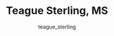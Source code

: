 ---
# this is autogenerated: do not edit
title: Teague Sterling, MS
author: teague_sterling
layout: author-bio
jobtitle: Principal Engineer, Research Informatics
bio: BioMarin Pharmaceutical
type: alumn
excerpt: "Biographical summary for Teague Sterling, MS, Principal Engineer, Research Informatics in the Keiser Lab at UCSF."
header:
  teaser: /assets/images/people/bio-sterling.jpg
papers: 
    - title: Predicted Biological Activity of Purchasable Chemical Space
      excerpt: Irwin JJ, Gaskins G, <u>Sterling T</u>, Mysinger MM, Keiser MJ. __J Chem Inf Model__. 2018 Jan 22.
      link: "https://doi.org/10.1021/acs.jcim.7b00316"

---